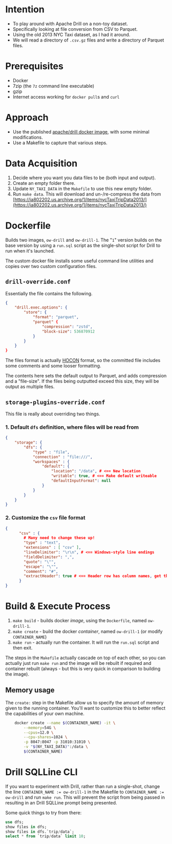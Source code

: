 # Intention

* To play around with Apache Drill on a non-toy dataset.
* Specifically looking at file conversion from CSV to Parquet.
* Using the old 2013 NYC Taxi dataset, as I had it around.
* We will read a directory of `.csv.gz` files and write a directory of Parquet files.


# Prerequisites

* Docker
* 7zip (the `7z` command line executable)
* gzip
* Internet access working for `docker pull`s and `curl`


# Approach

* Use the published [apache/drill docker image](https://hub.docker.com/r/apache/drill),
  with some minimal modifications.
* Use a Makefile to capture that various steps.


# Data Acquisition

1. Decide where you want you data files to be (both input and output).
2. Create an empty folder there.
3. Update `NY_TAXI_DATA` in the `Makefile` to use this new empty folder.
4. Run `make data`.  This will download and un-/re-compress the data from
   [https://ia802202.us.archive.org/1/items/nycTaxiTripData2013/](https://ia802202.us.archive.org/1/items/nycTaxiTripData2013/)


# Dockerfile

Builds two images, `ow-drill` and `ow-drill-1`.  The "`1`" version builds on the base version
by using a `run.sql` script as the single-shot script for Drill to run when it's launched.

The custom docker file installs some useful command line utilities and copies over two 
custom configuration files.

## `drill-override.conf`

Essentially the file contains the following.

```json
{
    "drill.exec.options": {
        "store": {
            "format": "parquet",
            "parquet" {
                "compression": "zstd",
                "block-size": 536870912
            }
        }
    }
}
```

The files format is actually [HOCON](https://github.com/lightbend/config/blob/master/HOCON.md)
format, so the committed file includes some comments and some looser formatting.

The contents here sets the default output to Parquet, and adds compression and a "file-size".
If the files being outputted exceed this size, they will be output as multiple files.

## `storage-plugins-override.conf`

This file is really about overriding two things.

### 1. Default `dfs` definition, where files will be read from

```json
{
    "storage": {
        "dfs": {
            "type" : "file",
            "connection" : "file:///",
            "workspaces" : {
                "default": {
                    "location": "/data", # <== New location
                    "writable": true, # <== Make default writeable
                    "defaultInputFormat": null
                } 
            }  
        } 
    }    
}
```

### 2. Customize the `csv` file format

```json
{
      "csv" : {
        # Many need to change these up!
        "type" : "text",
        "extensions" : [ "csv" ],
        "lineDelimiter": "\r\n", # <== Windows-style line endings
        "fieldDelimiter": ",",
        "quote": "\"",
        "escape": "\"",
        "comment": "#",
        "extractHeader": true # <== Header row has column names, get them 
      }
}      
```

# Build & Execute Process

1. `make build` - builds docker _image_, using the `Dockerfile`, named `ow-drill-1`.
2. `make create` - build the docker _container_, named `ow-drill-1` (or modify `CONTAINER_NAME`)
3. `make run` - actually run the container.  It will run the `run.sql` script and then exit.

The steps in the `Makefile` actually cascade on top of each other, so you can actually just run
`make run` and the image will be rebuilt if required and container rebuilt (always - but this is
very quick in comparison to building the image).

## Memory usage

The `create:` step in the Makefile allow us to specify the amount of memory given to the 
running container.  You'll want to customize this to better reflect the capabilities of your
own machine.

```bash
	docker create --name $(CONTAINER_NAME) -it \
		--memory=54G \
		--cpus=12.0 \
		--cpu-shares=1024 \
		-p 8047:8047 -p 31010:31010 \
		-v "$(NY_TAXI_DATA)":/data \
		$(CONTAINER_NAME)

```

# Drill SQLLine CLI

If you want to experiment with Drill, rather than run a single-shot, change
the line `CONTAINER_NAME := ow-drill-1` in the Makefile to `CONTAINER_NAME := ow-drill`
and run `make run`.  This will prevent the script from being passed in
resulting in an Drill SQLLine prompt being presented.

Some quick things to try from there:

```sql
use dfs;
show files in dfs;
show files in dfs.`trip/data`;
select * from `trip/data` limit 10;
```
